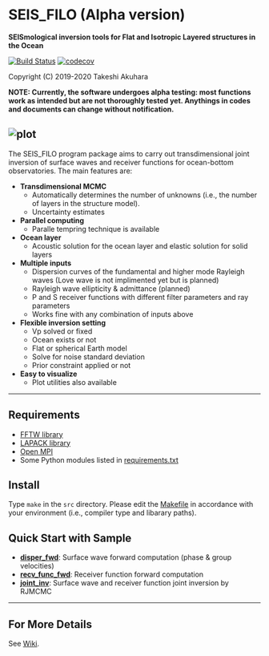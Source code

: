 # SEIS_FILO (Alpha version)

__SEISmological inversion tools for Flat and Isotropic Layered structures in the Ocean__ 

[![Build Status](https://travis-ci.org/akuhara/SEIS_FILO.svg?branch=master)](https://travis-ci.org/akuhara/SEIS_FILO)
[![codecov](https://codecov.io/gh/akuhara/SEIS_FILO/branch/master/graph/badge.svg)](https://codecov.io/gh/akuhara/SEIS_FILO)

Copyright (C) 2019-2020 Takeshi Akuhara

__NOTE: Currently, the software undergoes alpha testing: most functions work as intended but are not thoroughly tested yet. Anythings in codes and documents can change without notification.__

![plot](./img/disper01.png)
---

The SEIS_FILO program package aims to carry out transdimensional joint inversion of surface waves and receiver functions for ocean-bottom observatories. The main features are: 

* __Transdimensional MCMC__
    * Automatically determines the number of unknowns (i.e., the number of layers in the structure model).
    * Uncertainty estimates
* __Parallel computing__
    * Paralle tempring technique is available  
* __Ocean layer__
    * Acoustic solution for the ocean layer and elastic solution for solid layers
* __Multiple inputs__
    * Dispersion curves of the fundamental and higher mode Rayleigh waves (Love wave is not implimented yet but is planned)
    * Rayleigh wave ellipticity & admittance (planned)
    * P and S receiver functions with different filter parameters and ray parameters
    * Works fine with any combination of inputs above 
* __Flexible inversion setting__
    * Vp solved or fixed
    * Ocean exists or not
    * Flat or spherical Earth model
    * Solve for noise standard deviation
    * Prior constraint applied or not
* __Easy to visualize__
    * Plot utilities also available
    



---

## Requirements
* [FFTW library](http://fftw.org/)
* [LAPACK library](http://www.netlib.org/lapack/)
* [Open MPI](https://www.open-mpi.org/)
* Some Python modules listed in [requirements.txt](https://github.com/akuhara/SEIS_FILO/blob/master/requirements.txt)

  
## Install
Type `make` in the `src` directory. Please edit the [Makefile](https://github.com/akuhara/SEIS_FILO/tree/master/src/Makefile) in accordance with your environment (i.e., compiler type and libarary paths). 


## Quick Start with Sample
* [__disper_fwd__](https://github.com/akuhara/SEIS_FILO/tree/master/sample/disper_fwd): Surface wave forward computation (phase & group velocities)
* [__recv_func_fwd__](https://github.com/akuhara/SEIS_FILO/tree/master/sample/recv_func_fwd): Receiver function forward computation
* [__joint_inv__](https://github.com/akuhara/SEIS_FILO/tree/master/sample/joint_inv): Surface wave and receiver function joint inversion by RJMCMC

---

## For More Details
See [Wiki](https://github.com/akuhara/SEIS_FILO/wiki).


